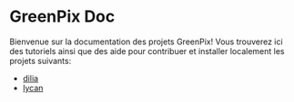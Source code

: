 # GreenPix Doc

Bienvenue sur la documentation des projets GreenPix!
Vous trouverez ici des tutoriels ainsi que des aide pour
contribuer et installer localement les projets suivants:

 - [dilia](https://github.com/GreenPix/dilia)
 - [lycan](https://github.com/GreenPix/lycan)

